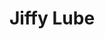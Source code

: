 ---
title: "Jiffy Lube"
url: /portland/jiffy-lube-southeast-cesar-e-chavez-boulevard/
shop: car repair
---